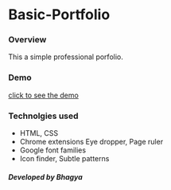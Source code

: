 # Basic-Portfolio

### Overview
This a simple professional porfolio.

### Demo
[click to see the demo]( https://tranquil-gorge-85863.herokuapp.com)

### Technolgies used
* HTML, CSS
* Chrome extensions Eye dropper, Page ruler
* Google font families
* Icon finder, Subtle patterns

##### Developed by Bhagya